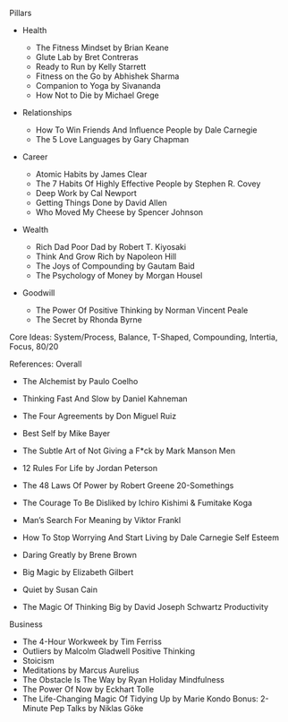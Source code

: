 
Pillars
- Health
  - The Fitness Mindset by Brian Keane
  - Glute Lab by Bret Contreras
  - Ready to Run by Kelly Starrett
  - Fitness on the Go by Abhishek Sharma
  - Companion to Yoga by Sivananda
  - How Not to Die by Michael Grege
    
- Relationships
  - How To Win Friends And Influence People by Dale Carnegie
  - The 5 Love Languages by Gary Chapman

- Career
  - Atomic Habits by James Clear
  - The 7 Habits Of Highly Effective People by Stephen R. Covey
  - Deep Work by Cal Newport
  - Getting Things Done by David Allen
  - Who Moved My Cheese by Spencer Johnson
    
- Wealth
  - Rich Dad Poor Dad by Robert T. Kiyosaki
  - Think And Grow Rich by Napoleon Hill
  - The Joys of Compounding by Gautam Baid
  - The Psychology of Money by Morgan Housel
    
- Goodwill
  - The Power Of Positive Thinking by Norman Vincent Peale
  - The Secret by Rhonda Byrne
    
Core Ideas: System/Process, Balance, T-Shaped, Compounding, Intertia, Focus, 80/20

References:
Overall
- The Alchemist by Paulo Coelho

- Thinking Fast And Slow by Daniel Kahneman
- The Four Agreements by Don Miguel Ruiz
- Best Self by Mike Bayer
- The Subtle Art of Not Giving a F*ck by Mark Manson
Men
- 12 Rules For Life by Jordan Peterson
- The 48 Laws Of Power by Robert Greene
20-Somethings
- The Courage To Be Disliked by Ichiro Kishimi & Fumitake Koga
- Man’s Search For Meaning by Viktor Frankl
- How To Stop Worrying And Start Living by Dale Carnegie
Self Esteem
- Daring Greatly by Brene Brown
- Big Magic by Elizabeth Gilbert
- Quiet by Susan Cain
- The Magic Of Thinking Big by David Joseph Schwartz
Productivity

Business
- The 4-Hour Workweek by Tim Ferriss
- Outliers by Malcolm Gladwell
Positive Thinking
- Stoicism
- Meditations by Marcus Aurelius
- The Obstacle Is The Way by Ryan Holiday
Mindfulness
- The Power Of Now by Eckhart Tolle
- The Life-Changing Magic Of Tidying Up by Marie Kondo
Bonus: 2-Minute Pep Talks by Niklas Göke


